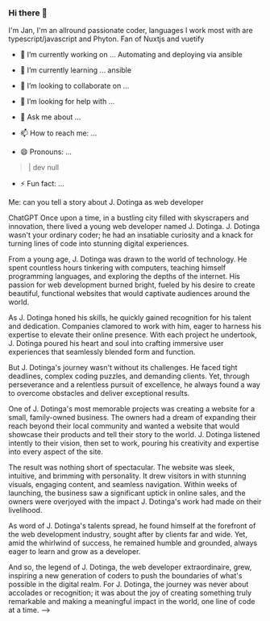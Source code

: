 <!-- **Dotjedotcom/Dotjedotcom** is a ✨ _special_ ✨ repository because its `README.md` (this file) appears on your GitHub profile. -->
### Hi there 👋

I'm Jan, I'm an allround passionate coder, languages I work most with are typescript/javascript and Phyton.
Fan of Nuxtjs and vuetify

- 🔭 I’m currently working on ...
Automating and deploying via ansible

- 🌱 I’m currently learning ...
ansible

- 👯 I’m looking to collaborate on ...
- 🤔 I’m looking for help with ...
- 💬 Ask me about ...
- 📫 How to reach me: ...
- 😄 Pronouns: ...
> | dev null
- ⚡ Fun fact: ...

Me:
can you tell a story about J. Dotinga as web developer

ChatGPT
Once upon a time, in a bustling city filled with skyscrapers and innovation, there lived a young web developer named J. Dotinga. J. Dotinga wasn't your ordinary coder; he had an insatiable curiosity and a knack for turning lines of code into stunning digital experiences.

From a young age, J. Dotinga was drawn to the world of technology. He spent countless hours tinkering with computers, teaching himself programming languages, and exploring the depths of the internet. His passion for web development burned bright, fueled by his desire to create beautiful, functional websites that would captivate audiences around the world.

As J. Dotinga honed his skills, he quickly gained recognition for his talent and dedication. Companies clamored to work with him, eager to harness his expertise to elevate their online presence. With each project he undertook, J. Dotinga poured his heart and soul into crafting immersive user experiences that seamlessly blended form and function.

But J. Dotinga's journey wasn't without its challenges. He faced tight deadlines, complex coding puzzles, and demanding clients. Yet, through perseverance and a relentless pursuit of excellence, he always found a way to overcome obstacles and deliver exceptional results.

One of J. Dotinga's most memorable projects was creating a website for a small, family-owned business. The owners had a dream of expanding their reach beyond their local community and wanted a website that would showcase their products and tell their story to the world. J. Dotinga listened intently to their vision, then set to work, pouring his creativity and expertise into every aspect of the site.

The result was nothing short of spectacular. The website was sleek, intuitive, and brimming with personality. It drew visitors in with stunning visuals, engaging content, and seamless navigation. Within weeks of launching, the business saw a significant uptick in online sales, and the owners were overjoyed with the impact J. Dotinga's work had made on their livelihood.

As word of J. Dotinga's talents spread, he found himself at the forefront of the web development industry, sought after by clients far and wide. Yet, amid the whirlwind of success, he remained humble and grounded, always eager to learn and grow as a developer.

And so, the legend of J. Dotinga, the web developer extraordinaire, grew, inspiring a new generation of coders to push the boundaries of what's possible in the digital realm. For J. Dotinga, the journey was never about accolades or recognition; it was about the joy of creating something truly remarkable and making a meaningful impact in the world, one line of code at a time.
-->
